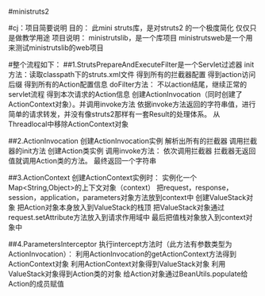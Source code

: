 #ministruts2




#cj：项目简要说明
  目的：  此mini struts库，是对struts2 的一个极度简化
        仅仅只是做教学用途
   项目说明：
   ministrutslib，是一个库项目
   ministrutsweb是一个用来测试ministrutslib的web项目
   

#整个流程如下：
##1.StrutsPrepareAndExecuteFilter是一个Servlet过滤器
    init方法：读取classpath下的struts.xml文件
        得到所有的拦截器配置
        得到action访问后缀
        得到所有的Action配置信息
     doFilter方法：
        不以action结尾，继续正常的servlet流程
        得到本次请求的Action信息
        创建ActionInvocation（同时创建了ActionContext对象）。并调用invoke方法
        依据invoke方法返回的字符串值，进行简单的请求转发，并没有像struts2那样有一套Result的处理体系。
        从Threadlocal中移除ActionContext对象

##2.ActionInvocation
    创建ActionInvocation实例
        解析出所有的拦截器
        调用拦截器的init方法
        创建Action类实例
     调用invoke方法：
        依次调用拦截器
        拦截器无返回值就调用Action类的方法。
        最终返回一个字符串
        
##3.ActionContext
    创建ActionContext实例时：
        实例化一个Map<String,Object>的上下文对象（context）
        把request，response，session，application，parameters对象方法放到context中
        创建ValueStack对象
        把Action对象本身放入到ValueStack的栈顶
        把ValueStack对象通过request.setAttribute方法放入到请求作用域中
        最后把值栈对象放入到context对象中
        
##4.ParametersInterceptor
    执行intercept方法时（此方法有参数类型为ActionInvocation）：
        利用ActionInvocation的getActionContext方法得到ActionContext对象
        利用ActionContext对象得到ValueStack对象
        利用ValueStack对象得到Action类的对象
        给Action对象通过BeanUtils.populate给Action的成员赋值

